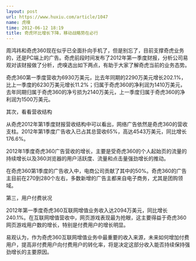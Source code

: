 ```yaml
---
layout: post
url: https://www.huxiu.com/article/1047
name: 虎嗅
time: 2012-06-12 18:19
title: 奇虎环比增长下降，移动战略势在必行
---
```

周鸿祎和奇虎360现在似乎已全面扑向手机了，但是别忘了，目前支撑奇虎业务的，还是PC端上的广告。奇虎前段时间发布了2012年第一季度财报，分析公司易观对该财报做了分析，虎嗅选出如下两点，有助于大家了解奇虎当前的业务态势。

奇虎360第一季度营收为6930万美元，比去年同期的2290万美元增长202.1%，比上一季度的6230万美元增长11.2%；归属于奇虎360的净利润为1410万美元，去年同期归属于奇虎360的净亏损为2140万美元，上一季度归属于奇虎360的净利润为1500万美元。

其次，看看营收结构

从奇虎2012年第1季度财报营收结构中可以看出，网络广告依然是奇虎360的营收支柱。2012年第1季度广告收入已占其总营收65%，高达4543万美元，同比增长176.6%。

2012年1季度奇虎360广告营收的增长，主要是受奇虎360的个人起始页的流量的持续增长以及360浏览器的用户活跃度、流量和点击量强劲增长的推动。

在奇虎360第1季度的广告收入中，电商公司贡献了其中的50%。奇虎360的广告主目前在270到280个左右，多数新增的广告主都来自电子商务，尤其是团购领域。

第三，用户付费状况

2012年第一季度奇虎360互联网增值业务收入达2094万美元，同比增长240.1%。在互联网增值营收中，网页游戏表现最为抢眼，这主要得益于奇虎360网页游戏用户数的增长，特别是付费用户的增长明显。

易观认为，作为奇虎360互联网增值业务中最重要的收入来源，未来如何增加付费用户，提高非付费用户向付费用户的转化率，将是决定这部分收入能否持续保持强劲增长的主要原因。

